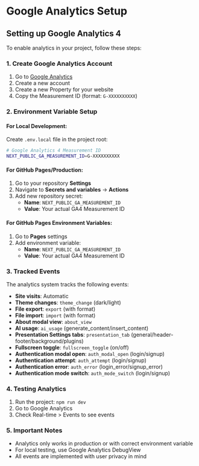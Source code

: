 # Google Analytics Setup

## Setting up Google Analytics 4

To enable analytics in your project, follow these steps:

### 1. Create Google Analytics Account

1. Go to [Google Analytics](https://analytics.google.com/)
2. Create a new account
3. Create a new Property for your website
4. Copy the Measurement ID (format: `G-XXXXXXXXXX`)

### 2. Environment Variable Setup

#### For Local Development:

Create `.env.local` file in the project root:

```bash
# Google Analytics 4 Measurement ID
NEXT_PUBLIC_GA_MEASUREMENT_ID=G-XXXXXXXXXX
```

#### For GitHub Pages/Production:

1. Go to your repository **Settings**
2. Navigate to **Secrets and variables** → **Actions**
3. Add new repository secret:
   - **Name**: `NEXT_PUBLIC_GA_MEASUREMENT_ID`
   - **Value**: Your actual GA4 Measurement ID

#### For GitHub Pages Environment Variables:

1. Go to **Pages** settings
2. Add environment variable:
   - **Name**: `NEXT_PUBLIC_GA_MEASUREMENT_ID`
   - **Value**: Your actual GA4 Measurement ID

### 3. Tracked Events

The analytics system tracks the following events:

- **Site visits**: Automatic
- **Theme changes**: `theme_change` (dark/light)
- **File export**: `export` (with format)
- **File import**: `import` (with format)
- **About modal view**: `about_view`
- **AI usage**: `ai_usage` (generate_content/insert_content)
- **Presentation Settings tabs**: `presentation_tab` (general/header-footer/background/plugins)
- **Fullscreen toggle**: `fullscreen_toggle` (on/off)
- **Authentication modal open**: `auth_modal_open` (login/signup)
- **Authentication attempt**: `auth_attempt` (login/signup)
- **Authentication error**: `auth_error` (login_error/signup_error)
- **Authentication mode switch**: `auth_mode_switch` (login/signup)

### 4. Testing Analytics

1. Run the project: `npm run dev`
2. Go to Google Analytics
3. Check Real-time > Events to see events

### 5. Important Notes

- Analytics only works in production or with correct environment variable
- For local testing, use Google Analytics DebugView
- All events are implemented with user privacy in mind
